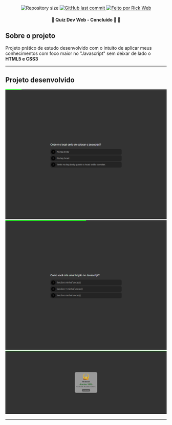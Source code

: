 <p align="center">
  <img alt="Repository size" src="https://img.shields.io/github/repo-size/rickweb3/quiz-dev-web">
  <a href="https://github.com/rickweb3/quiz-dev-web/commits/master">
    <img alt="GitHub last commit" src="https://img.shields.io/github/last-commit/rickweb3/quiz-dev-web">
  </a>
  <a href="">
    <img alt="Feito por Rick Web" src="https://img.shields.io/badge/desenvolvido%20por-RickWeb-%237519C1">
  </a>
</p>



<h4 align="center"> 
	🚧 Quiz Dev Web - Concluído 🚀 🚧
</h4>



## Sobre o projeto

Projeto prático de estudo desenvolvido com o intuito de aplicar meus conhecimentos com foco maior no "Javascript" sem deixar de lado o **HTML5 e CSS3**

---


## Projeto desenvolvido

![Screenshot](img_readme/overview_quiz_dev_web1.png)
![Screenshot](img_readme/overview_quiz_dev_web2.png)
![Screenshot](img_readme/overview_quiz_dev_web3.png)

---
